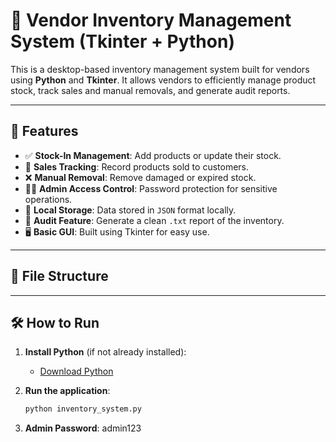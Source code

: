 # 🧾 Vendor Inventory Management System (Tkinter + Python)

This is a desktop-based inventory management system built for vendors using **Python** and **Tkinter**. It allows vendors to efficiently manage product stock, track sales and manual removals, and generate audit reports.

---

## 🔧 Features

- ✅ **Stock-In Management**: Add products or update their stock.
- 🛒 **Sales Tracking**: Record products sold to customers.
- ❌ **Manual Removal**: Remove damaged or expired stock.
- 🧑‍💼 **Admin Access Control**: Password protection for sensitive operations.
- 📂 **Local Storage**: Data stored in `JSON` format locally.
- 🧾 **Audit Feature**: Generate a clean `.txt` report of the inventory.
- 🖥️ **Basic GUI**: Built using Tkinter for easy use.

---

## 📁 File Structure


---

## 🛠️ How to Run

1. **Install Python** (if not already installed):
   - [Download Python](https://www.python.org/downloads/)

2. **Run the application**:
   ```bash
   python inventory_system.py
3. **Admin Password**: admin123
